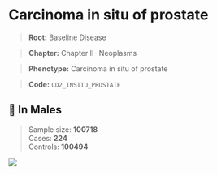 # Carcinoma in situ of prostate

> **Root:** Baseline Disease  

> **Chapter:** Chapter II- Neoplasms  

> **Phenotype:** Carcinoma in situ of prostate  

> **Code:** `CD2_INSITU_PROSTATE`

## 👨 In Males  
> Sample size: **100718**  
> Cases: **224**  
> Controls: **100494**
<img src="/Disease/Figures/ALL/Incidence/CD2_INSITU_PROSTATE.png"/>
<CsvTable src="/Disease_Data/ALL/Incidence/COX_CD2_INSITU_PROSTATE.csv" label="🔍 View full results" />
